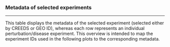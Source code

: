 ### Metadata of selected experiments

***
This table displays the metadata of the selected experiment (selected either by CREEDS or GEO ID), whereas each row represents an individual perturbation/disease experiment. This overview is intended to map the experiment IDs used in the following plots to the corresponding metadata.
